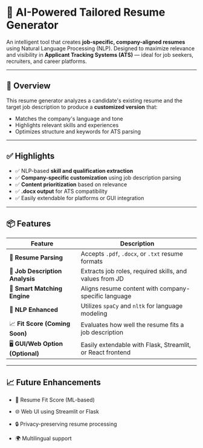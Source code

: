 # 🎯 AI-Powered Tailored Resume Generator

An intelligent tool that creates **job-specific, company-aligned resumes** using Natural Language Processing (NLP). Designed to maximize relevance and visibility in **Applicant Tracking Systems (ATS)** — ideal for job seekers, recruiters, and career platforms.

---

## 🧠 Overview

This resume generator analyzes a candidate's existing resume and the target job description to produce a **customized version** that:
- Matches the company's language and tone
- Highlights relevant skills and experiences
- Optimizes structure and keywords for ATS parsing

---

## ✅ Highlights

- ✅ NLP-based **skill and qualification extraction**
- ✅ **Company-specific customization** using job description parsing
- ✅ **Content prioritization** based on relevance
- ✅ **.docx output** for ATS compatibility
- ✅ Easily extendable for platforms or GUI integration

---

## 📦 Features

| Feature | Description |
|--------|-------------|
| 📝 **Resume Parsing** | Accepts `.pdf`, `.docx`, or `.txt` resume formats |
| 📄 **Job Description Analysis** | Extracts job roles, required skills, and values from JD |
| 🧩 **Smart Matching Engine** | Aligns resume content with company-specific language |
| 🧠 **NLP Enhanced** | Utilizes `spaCy` and `nltk` for language modeling |
| 📈 **Fit Score (Coming Soon)** | Evaluates how well the resume fits a job description |
| 🖥️ **GUI/Web Option (Optional)** | Easily extendable with Flask, Streamlit, or React frontend |

---

## 📈 Future Enhancements

- 🧠 Resume Fit Score (ML-based)

- 🌐 Web UI using Streamlit or Flask

- 🔒 Privacy-preserving resume processing

- 🌍 Multilingual support

